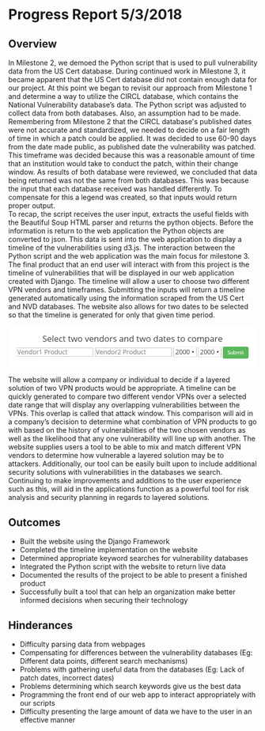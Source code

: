 # Progress Report 5/3/2018
## Overview

In Milestone 2, we demoed the Python script that is used to pull vulnerability data from the US Cert database. During continued work in Milestone 3, it became apparent that the US Cert database did not contain enough data for our project.  At this point we began to revisit our approach from Milestone 1 and determine a way to utilize the CIRCL database, which contains the National Vulnerability database’s data. The Python script was adjusted to collect data from both databases.  Also, an assumption had to be made.  Remembering from Milestone 2 that the CIRCL database's published dates were not accurate and standardized, we needed to decide on a fair length of time in which a patch could be applied.  It was decided to use 60-90 days from the date made public, as published date the vulnerability was patched.  This timeframe was decided because this was a reasonable amount of time that an institution would take to conduct the patch, within their change window.  As results of both database were reviewed, we concluded that data being returned was not the same from both databases.  This was because the input that each database received was handled differently.  To compensate for this a legend was created, so that inputs would return proper output.  
To recap, the script receives the user input, extracts the useful fields with the Beautiful Soup HTML parser and returns the python objects. Before the information is return to the web application the Python objects are converted to json.  This data is sent into the web application to display a timeline of the vulnerabilities using d3.js. The interaction between the Python script and the web application was the main focus for milestone 3. The final product that an end user will interact with from this project is the timeline of vulnerabilities that will be displayed in our web application created with Django. The timeline will allow a user to choose two different VPN vendors and timeframes.  Submitting the inputs will return a timeline generated automatically using the information scraped from the US Cert and NVD databases. The website also allows for two dates to be selected so that the timeline is generated for only that given time period.


![UML](https://github.com/MLHale/insure-layered-solutions/blob/master/GantCharts/webpage.png)
 
The website will allow a company or individual to decide if a layered solution of two VPN products would be appropriate. A timeline can be quickly generated to compare two different vendor VPNs over a selected date range that will display any overlapping vulnerabilities between the VPNs. This overlap is called that attack window.  This comparison will aid in a company’s decision to determine what combination of VPN products to go with based on the history of vulnerabilities of the two chosen vendors as well as the likelihood that any one vulnerability will line up with another. The website supplies users a tool to be able to mix and match different VPN vendors to determine how vulnerable a layered solution may be to attackers.
Additionally, our tool can be easily built upon to include additional security solutions with vulnerabilities in the databases we search. Continuing to make improvements and  additions to the user experience such as this, will aid in the applications function as a powerful tool for risk analysis and security planning in regards to layered solutions.


## Outcomes

* Built the website using the Django Framework
* Completed the timeline implementation on the website
* Determined appropriate keyword searches for vulnerability databases
* Integrated the Python script with the website to return live data
* Documented the results of the project to be able to present a finished product
* Successfully built a tool that can help an organization make better informed decisions when securing their technology



## Hinderances

* Difficulty parsing data from webpages
* Compensating for differences between the vulnerability databases (Eg: Different data points, different search mechanisms)
* Problems with gathering useful data from the databases (Eg: Lack of patch dates, incorrect dates)
* Problems determining which search keywords give us the best data 
* Programming the front end of our web app to interact appropriately with our scripts
* Difficulty presenting the large amount of data we have to the user in an effective manner
